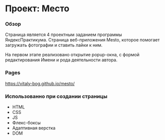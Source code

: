 # Проект: Место

### Обзор

Cтраница является 4 проектным заданием программы ЯндексПрактикума. Страница веб-приложения Mesto, которое помогает загружать фотографии и ставить лайки к ним.

На первом этапе реализовано открытие popup-окна, с формой редактирования Имени и рода деятельности автора.

### Pages
https://vitaly-bog.github.io/mesto/ 

### Использованно при создании страницы

* HTML
* CSS
* JS
* Флекс-боксы
* Адаптивная верстка
* DOM

